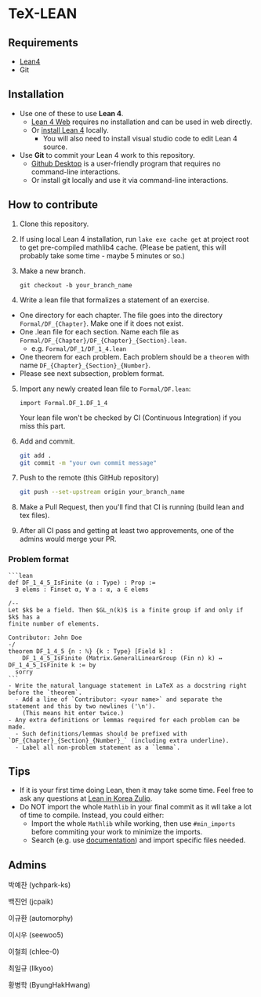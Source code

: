 # TeX-LEAN

## Requirements

- [Lean4](https://github.com/leanprover/lean4)
- Git

## Installation

- Use one of these to use **Lean 4**.
  - [Lean 4 Web](https://live.lean-lang.org/) requires no installation and can be used in web directly.
  - Or [install Lean 4](https://docs.lean-lang.org/lean4/doc/quickstart.html) locally.
    - You will also need to install visual studio code to edit Lean 4 source.
- Use **Git** to commit your Lean 4 work to this repository.
  - [Github Desktop](https://github.com/apps/desktop) is a user-friendly program that requires no command-line interactions.
  - Or install git locally and use it via command-line interactions.

## How to contribute

1. Clone this repository.
2. If using local Lean 4 installation, run `lake exe cache get` at project root to get pre-compiled mathlib4 cache.
   (Please be patient, this will probably take some time - maybe 5 minutes or so.)
3. Make a new branch.

    ```
    git checkout -b your_branch_name
    ```

4. Write a lean file that formalizes a statement of an exercise.
  - One directory for each chapter. The file goes into the directory `Formal/DF_{Chapter}`. Make one if it does not exist.
  - One .lean file for each section. Name each file as `Formal/DF_{Chapter}/DF_{Chapter}_{Section}.lean`.
      - e.g. `Formal/DF_1/DF_1_4.lean`
  - One theorem for each problem. Each problem should be a `theorem` with name `DF_{Chapter}_{Section}_{Number}`.
  - Please see next subsection, problem format. 


5. Import any newly created lean file to `Formal/DF.lean`:

    ```lean
    import Formal.DF_1.DF_1_4
    ```

    Your lean file won't be checked by CI (Continuous Integration) if you miss this part.

6. Add and commit.

    ```sh
    git add .
    git commit -m "your own commit message"
    ```

7. Push to the remote (this GitHub repository)

    ```sh
    git push --set-upstream origin your_branch_name
    ```

8. Make a Pull Request, then you'll find that CI is running (build lean and tex files).

9. After all CI pass and getting at least two approvements, one of the admins would merge your PR.

### Problem format 

    ```lean
    def DF_1_4_5_IsFinite (α : Type) : Prop :=
      ∃ elems : Finset α, ∀ a : α, a ∈ elems

    /--
    Let $k$ be a field. Then $GL_n(k)$ is a finite group if and only if $k$ has a
    finite number of elements.
    
    Contributor: John Doe
    -/
    theorem DF_1_4_5 {n : ℕ} {k : Type} [Field k] :
        DF_1_4_5_IsFinite (Matrix.GeneralLinearGroup (Fin n) k) ↔ DF_1_4_5_IsFinite k := by
      sorry
    ```
    - Write the natural language statement in LaTeX as a docstring right before the `theorem`.
      - Add a line of `Contributor: <your name>` and separate the statement and this by two newlines ('\n').
        (This means hit enter twice.)
    - Any extra definitions or lemmas required for each problem can be made.
      - Such definitions/lemmas should be prefixed with `DF_{Chapter}_{Section}_{Number}_` (including extra underline).
      - Label all non-problem statement as a `lemma`.

## Tips

- If it is your first time doing Lean, then it may take some time. Feel free to ask any questions at [Lean in Korea Zulip](https://lean-in-korea.zulipchat.com/). 
- Do NOT import the whole `Mathlib` in your final commit as it wll take a lot of time to compile. Instead, you could either:
  - Import the whole `Mathlib` while working, then use `#min_imports` before commiting your work to minimize the imports.
  - Search (e.g. use [documentation](https://leanprover-community.github.io/mathlib4_docs/index.html)) and import specific files needed.

## Admins

박예찬 (ychpark-ks)

백진언 (jcpaik)

이규환 (automorphy)

이시우 (seewoo5)

이철희 (chlee-0)

최일규 (Ilkyoo)

황병학 (ByungHakHwang)
